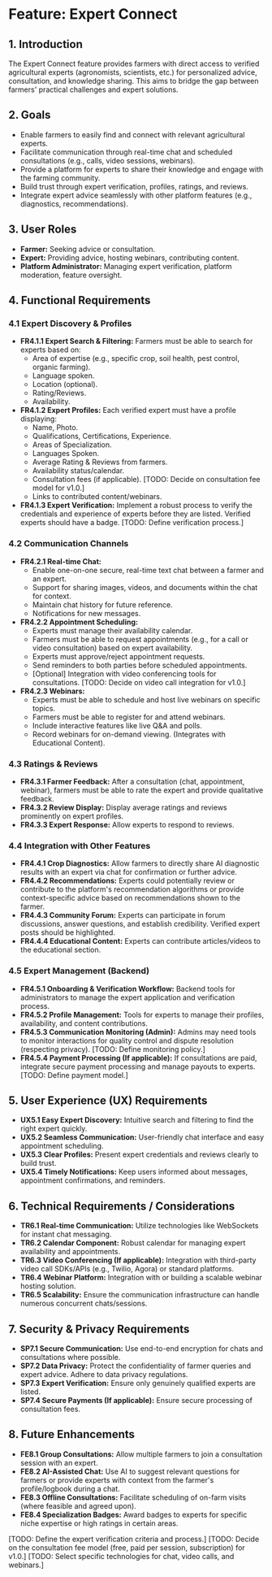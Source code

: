 # Feature: Expert Connect

## 1. Introduction

The Expert Connect feature provides farmers with direct access to verified agricultural experts (agronomists, scientists, etc.) for personalized advice, consultation, and knowledge sharing. This aims to bridge the gap between farmers' practical challenges and expert solutions.

## 2. Goals

*   Enable farmers to easily find and connect with relevant agricultural experts.
*   Facilitate communication through real-time chat and scheduled consultations (e.g., calls, video sessions, webinars).
*   Provide a platform for experts to share their knowledge and engage with the farming community.
*   Build trust through expert verification, profiles, ratings, and reviews.
*   Integrate expert advice seamlessly with other platform features (e.g., diagnostics, recommendations).

## 3. User Roles

*   **Farmer:** Seeking advice or consultation.
*   **Expert:** Providing advice, hosting webinars, contributing content.
*   **Platform Administrator:** Managing expert verification, platform moderation, feature oversight.

## 4. Functional Requirements

### 4.1 Expert Discovery & Profiles
*   **FR4.1.1 Expert Search & Filtering:** Farmers must be able to search for experts based on:
    *   Area of expertise (e.g., specific crop, soil health, pest control, organic farming).
    *   Language spoken.
    *   Location (optional).
    *   Rating/Reviews.
    *   Availability.
*   **FR4.1.2 Expert Profiles:** Each verified expert must have a profile displaying:
    *   Name, Photo.
    *   Qualifications, Certifications, Experience.
    *   Areas of Specialization.
    *   Languages Spoken.
    *   Average Rating & Reviews from farmers.
    *   Availability status/calendar.
    *   Consultation fees (if applicable). [TODO: Decide on consultation fee model for v1.0.]
    *   Links to contributed content/webinars.
*   **FR4.1.3 Expert Verification:** Implement a robust process to verify the credentials and experience of experts before they are listed. Verified experts should have a badge. [TODO: Define verification process.]

### 4.2 Communication Channels
*   **FR4.2.1 Real-time Chat:**
    *   Enable one-on-one secure, real-time text chat between a farmer and an expert.
    *   Support for sharing images, videos, and documents within the chat for context.
    *   Maintain chat history for future reference.
    *   Notifications for new messages.
*   **FR4.2.2 Appointment Scheduling:**
    *   Experts must manage their availability calendar.
    *   Farmers must be able to request appointments (e.g., for a call or video consultation) based on expert availability.
    *   Experts must approve/reject appointment requests.
    *   Send reminders to both parties before scheduled appointments.
    *   [Optional] Integration with video conferencing tools for consultations. [TODO: Decide on video call integration for v1.0.]
*   **FR4.2.3 Webinars:**
    *   Experts must be able to schedule and host live webinars on specific topics.
    *   Farmers must be able to register for and attend webinars.
    *   Include interactive features like live Q&A and polls.
    *   Record webinars for on-demand viewing. (Integrates with Educational Content).

### 4.3 Ratings & Reviews
*   **FR4.3.1 Farmer Feedback:** After a consultation (chat, appointment, webinar), farmers must be able to rate the expert and provide qualitative feedback.
*   **FR4.3.2 Review Display:** Display average ratings and reviews prominently on expert profiles.
*   **FR4.3.3 Expert Response:** Allow experts to respond to reviews.

### 4.4 Integration with Other Features
*   **FR4.4.1 Crop Diagnostics:** Allow farmers to directly share AI diagnostic results with an expert via chat for confirmation or further advice.
*   **FR4.4.2 Recommendations:** Experts could potentially review or contribute to the platform's recommendation algorithms or provide context-specific advice based on recommendations shown to the farmer.
*   **FR4.4.3 Community Forum:** Experts can participate in forum discussions, answer questions, and establish credibility. Verified expert posts should be highlighted.
*   **FR4.4.4 Educational Content:** Experts can contribute articles/videos to the educational section.

### 4.5 Expert Management (Backend)
*   **FR4.5.1 Onboarding & Verification Workflow:** Backend tools for administrators to manage the expert application and verification process.
*   **FR4.5.2 Profile Management:** Tools for experts to manage their profiles, availability, and content contributions.
*   **FR4.5.3 Communication Monitoring (Admin):** Admins may need tools to monitor interactions for quality control and dispute resolution (respecting privacy). [TODO: Define monitoring policy.]
*   **FR4.5.4 Payment Processing (If applicable):** If consultations are paid, integrate secure payment processing and manage payouts to experts. [TODO: Define payment model.]

## 5. User Experience (UX) Requirements

*   **UX5.1 Easy Expert Discovery:** Intuitive search and filtering to find the right expert quickly.
*   **UX5.2 Seamless Communication:** User-friendly chat interface and easy appointment scheduling.
*   **UX5.3 Clear Profiles:** Present expert credentials and reviews clearly to build trust.
*   **UX5.4 Timely Notifications:** Keep users informed about messages, appointment confirmations, and reminders.

## 6. Technical Requirements / Considerations

*   **TR6.1 Real-time Communication:** Utilize technologies like WebSockets for instant chat messaging.
*   **TR6.2 Calendar Component:** Robust calendar for managing expert availability and appointments.
*   **TR6.3 Video Conferencing (If applicable):** Integration with third-party video call SDKs/APIs (e.g., Twilio, Agora) or standard platforms.
*   **TR6.4 Webinar Platform:** Integration with or building a scalable webinar hosting solution.
*   **TR6.5 Scalability:** Ensure the communication infrastructure can handle numerous concurrent chats/sessions.

## 7. Security & Privacy Requirements

*   **SP7.1 Secure Communication:** Use end-to-end encryption for chats and consultations where possible.
*   **SP7.2 Data Privacy:** Protect the confidentiality of farmer queries and expert advice. Adhere to data privacy regulations.
*   **SP7.3 Expert Verification:** Ensure only genuinely qualified experts are listed.
*   **SP7.4 Secure Payments (If applicable):** Ensure secure processing of consultation fees.

## 8. Future Enhancements

*   **FE8.1 Group Consultations:** Allow multiple farmers to join a consultation session with an expert.
*   **FE8.2 AI-Assisted Chat:** Use AI to suggest relevant questions for farmers or provide experts with context from the farmer's profile/logbook during a chat.
*   **FE8.3 Offline Consultations:** Facilitate scheduling of on-farm visits (where feasible and agreed upon).
*   **FE8.4 Specialization Badges:** Award badges to experts for specific niche expertise or high ratings in certain areas.

[TODO: Define the expert verification criteria and process.]
[TODO: Decide on the consultation fee model (free, paid per session, subscription) for v1.0.]
[TODO: Select specific technologies for chat, video calls, and webinars.]
